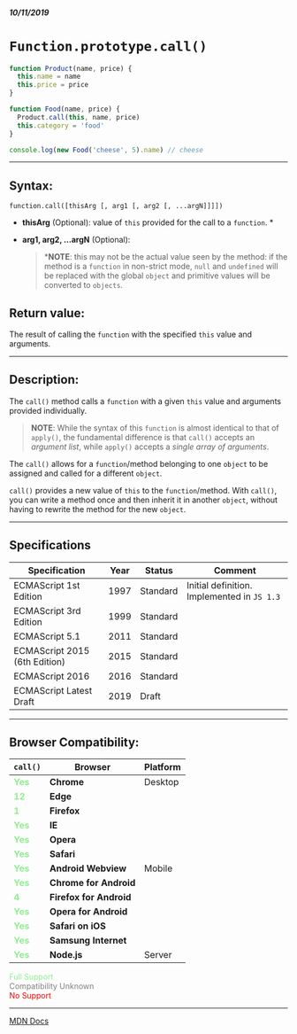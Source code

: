 ##### 10/11/2019
# `Function.prototype.call()`

```js
function Product(name, price) {
  this.name = name
  this.price = price
}

function Food(name, price) {
  Product.call(this, name, price)
  this.category = 'food'
}

console.log(new Food('cheese', 5).name) // cheese
```

---

## Syntax:
`function.call([thisArg [, arg1 [, arg2 [, ...argN]]]])`

* **thisArg** (Optional): value of `this` provided for the call to a `function`. * 
* **arg1, arg2, ...argN** (Optional): 

  > ***NOTE**: this may not be the actual value seen by the method: if the method is a `function` in non-strict mode, `null` and `undefined` will be replaced with the global `object` and primitive values will be converted to `objects`.

## Return value:
The result of calling the `function` with the specified `this` value and arguments.

---

## Description:
The `call()` method calls a `function` with a given `this` value and arguments provided individually.

  > **NOTE**: While the syntax of this `function` is almost identical to that of `apply()`, the fundamental difference is that `call()` accepts an _argument list_, while `apply()` accepts a _single array of arguments_.

The `call()` allows for a `function`/method belonging to one `object` to be assigned and called for a different `object`.

`call()` provides a new value of `this` to the `function`/method. With `call()`, you can write a method once and then inherit it in another `object`, without having to rewrite the method for the new `object`.

---

## Specifications
| Specification | Year | Status | Comment |
|---|---|---|---|
| ECMAScript 1st Edition | 1997 | Standard | Initial definition. Implemented in `JS 1.3` |
| ECMAScript 3rd Edition | 1999 | Standard |  |
| ECMAScript 5.1 | 2011 | Standard |  |
| ECMAScript 2015 (6th Edition) | 2015 | Standard |  |
| ECMAScript 2016 | 2016 | Standard |  |
| ECMAScript Latest Draft | 2019 | Draft |  |

---

## Browser Compatibility:
| `call()` | Browser | Platform |
|---|---|---|
| <span style="color: lightgreen">**Yes**</span> | **Chrome** | Desktop | 
| <span style="color: lightgreen">**12**</span> | **Edge** || 
| <span style="color: lightgreen">**1**</span> | **Firefox** || 
| <span style="color: lightgreen">**Yes**</span> | **IE** || 
| <span style="color: lightgreen">**Yes**</span> | **Opera** || 
| <span style="color: lightgreen">**Yes**</span> | **Safari** || 
| <span style="color: lightgreen">**Yes**</span> | **Android Webview** | Mobile | 
| <span style="color: lightgreen">**Yes**</span> | **Chrome for Android** || 
| <span style="color: lightgreen">**4**</span> | **Firefox for Android** || 
| <span style="color: lightgreen">**Yes**</span> | **Opera for Android** || 
| <span style="color: lightgreen">**Yes**</span> | **Safari on iOS** || 
| <span style="color: lightgreen">**Yes**</span> | **Samsung Internet** || 
| <span style="color: lightgreen">**Yes**</span> | **Node.js** | Server | 

<span style="color: lightgreen">Full Support</span>  
<span style="color: grey">Compatibility Unknown</span>  
<span style="color: red">No Support</span>

---

[MDN Docs](https://developer.mozilla.org/en-US/docs/Web/JavaScript/Reference/Global_Objects/Function/call)